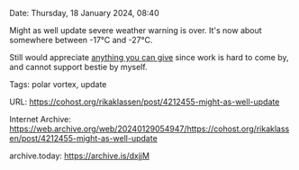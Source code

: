 Date: Thursday, 18 January 2024, 08:40 

Might as well update severe weather warning is over. It's now about somewhere between -17°C and -27°C.

Still would appreciate [anything you can give](https://www.paypal.me/bglamours) since work is hard to come by, and cannot support bestie by myself.

Tags: polar vortex, update

URL: https://cohost.org/rikaklassen/post/4212455-might-as-well-update

Internet Archive: https://web.archive.org/web/20240129054947/https://cohost.org/rikaklassen/post/4212455-might-as-well-update

archive.today: https://archive.is/dxjjM
<!--
If you apperciate the blog post, please consider contributing to the COVID fund: https://www.paypal.me/bglamours.
-->
